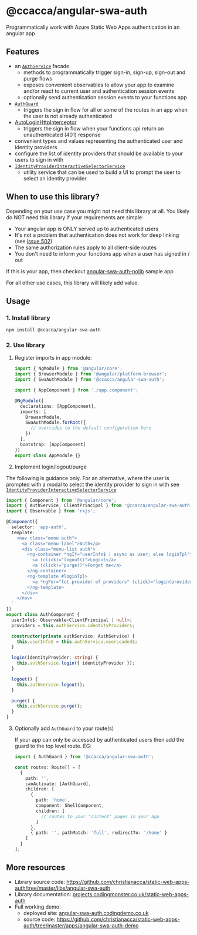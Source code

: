 # @ccacca/angular-swa-auth

Programmatically work with Azure Static Web Apps authentication in an angular app

## Features

- an [`AuthService`](https://projects.codingmonster.co.uk/static-web-apps-auth/injectables/AuthService.html) facade
  - methods to programmatically trigger sign-in, sign-up, sign-out and purge flows
  - exposes convenient observables to allow your app to examine and/or react to current user and authentication session events
  - optionally send authentication session events to your functions app
- [`AuthGuard`](https://projects.codingmonster.co.uk/static-web-apps-auth/guards/AuthGuard.html)
  - triggers the sign in flow for all or some of the routes in an app when the user is not already authenticated
- [AutoLoginHttpInterceptor](https://projects.codingmonster.co.uk/static-web-apps-auth/interceptors/AutoLoginHttpInterceptor.html)
  - triggers the sign in flow when your functions api return an unauthenticated (401) response
- convenient types and values representing the authenticated user and identity providers
- configure the list of identity providers that should be available to your users to sign in with
- [`IdentityProviderInteractiveSelectorService`](https://projects.codingmonster.co.uk/static-web-apps-auth/injectables/IdentityProviderInteractiveSelectorService.html)
  - utility service that can be used to build a UI to prompt the user to select an identity provider
  
## When to use this library?

Depending on your use case you might not need this library at all. You likely do NOT need this library if your requirements are simple:
* Your angular app is ONLY served up to authenticated users
* It's not a problem that authentication does not work for deep linking (see [issue 502](https://github.com/Azure/static-web-apps/issues/502))
* The same authorization rules apply to all client-side routes
* You don't need to inform your functions app when a user has signed in / out

If this is your app, then checkout [angular-swa-auth-nolib](https://angular-swa-auth-nolib.codingdemo.co.uk) sample app

For all other use cases, this library will likely add value.

## Usage

### 1. Install library

   ```bash
   npm install @ccacca/angular-swa-auth
   ```

### 2. Use library

1. Register imports in app module:

   ```ts
   import { NgModule } from '@angular/core';
   import { BrowserModule } from '@angular/platform-browser';
   import { SwaAuthModule } from '@ccacca/angular-swa-auth';
   
   import { AppComponent } from './app.component';
   
   @NgModule({
     declarations: [AppComponent],
     imports: [
       BrowserModule,
       SwaAuthModule.forRoot({
         // overrides to the default configuration here
       })
     ],
     bootstrap: [AppComponent]
   })
   export class AppModule {}
   ```

2. Implement login/logout/purge

  The following is guidance only. For an alternative, where the user is prompted with a modal
  to select the identity provider to sign in with see [`IdentityProviderInteractiveSelectorService`](https://projects.codingmonster.co.uk/static-web-apps-auth/injectables/IdentityProviderInteractiveSelectorService.html)

   ```ts
   import { Component } from '@angular/core';
   import { AuthService, ClientPrincipal } from '@ccacca/angular-swa-auth';
   import { Observable } from 'rxjs';
   
   @Component({
     selector: 'app-auth',
     template: `
       <nav class="menu auth">
         <p class="menu-label">Auth</p>
         <div class="menu-list auth">
           <ng-container *ngIf="userInfo$ | async as user; else loginTpl">
             <a (click)="logout()">Logout</a>
             <a (click)="purge()">Forget me</a>
           </ng-container>
           <ng-template #loginTpl>
             <a *ngFor="let provider of providers" (click)="login(provider.id)">{{ provider.name }}</a>
           </ng-template>
         </div>
       </nav>
     `
   })
   export class AuthComponent {
     userInfo$: Observable<ClientPrincipal | null>;
     providers = this.authService.identityProviders;

     constructor(private authService: AuthService) {
       this.userInfo$ = this.authService.userLoaded$;
     }

     login(identityProvider: string) {
       this.authService.login({ identityProvider });
     }

     logout() {
       this.authService.logout();
     }

     purge() {
       this.authService.purge();
     }
   }
   ```

3. Optionally add `AuthGuard` to your route(s)

   If your app can only be accessed by authenticated users then add the guard to the top level route. EG:

   ```ts
   import { AuthGuard } from '@ccacca/angular-swa-auth';
   
   const routes: Route[] = [
     {
       path: '',
       canActivate: [AuthGuard],
       children: [
         {
           path: 'home',
           component: ShellComponent,
           children: [
             // routes to your "content" pages in your app
           ]
         },
         { path: '', pathMatch: 'full', redirectTo: '/home' }
       ]
     }
   ];
   ```

## More resources

- Library source code: <https://github.com/christianacca/static-web-apps-auth/tree/master/libs/angular-swa-auth>
- Library documentation: [projects.codingmonster.co.uk/static-web-apps-auth](https://projects.codingmonster.co.uk/static-web-apps-auth)
- Full working demo:  
  - deployed site: [angular-swa-auth.codingdemo.co.uk](https://angular-swa-auth.codingdemo.co.uk)
  - source code: <https://github.com/christianacca/static-web-apps-auth/tree/master/apps/angular-swa-auth-demo>
  
